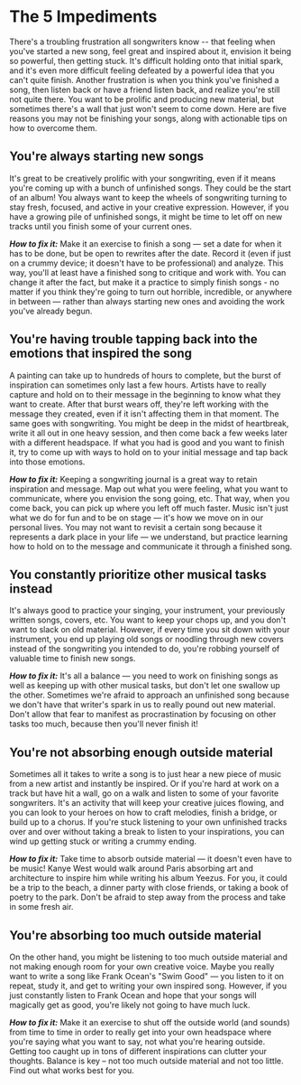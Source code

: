 # The 5 Impediments

There's a troubling frustration all songwriters know -- that feeling when you've started a new song, feel great and inspired about it, envision it being so powerful, then getting stuck. It's difficult holding onto that initial spark, and it's even more difficult feeling defeated by a powerful idea that you can't quite finish. Another frustration is when you think you've finished a song, then listen back or have a friend listen back, and realize you're still not quite there. You want to be prolific and producing new material, but sometimes there's a wall that just won't seem to come down. Here are five reasons you may not be finishing your songs, along with actionable tips on how to overcome them.


## You're always starting new songs

It's great to be creatively prolific with your songwriting, even if it means you're coming up with a bunch of unfinished songs. They could be the start of an album! You always want to keep the wheels of songwriting turning to stay fresh, focused, and active in your creative expression. However, if you have a growing pile of unfinished songs, it might be time to let off on new tracks until you finish some of your current ones.

**_How to fix it:_** Make it an exercise to finish a song &mdash; set a date for when it has to be done, but be open to rewrites after the date. Record it (even if just on a crummy device; it doesn't have to be professional) and analyze. This way, you'll at least have a finished song to critique and work with. You can change it after the fact, but make it a practice to simply finish songs - no matter if you think they're going to turn out horrible, incredible, or anywhere in between &mdash; rather than always starting new ones and avoiding the work you've already begun.


## You're having trouble tapping back into the emotions that inspired the song

A painting can take up to hundreds of hours to complete, but the burst of inspiration can sometimes only last a few hours. Artists have to really capture and hold on to their message in the beginning to know what they want to create. After that burst wears off, they're left working with the message they created, even if it isn't affecting them in that moment. The same goes with songwriting. You might be deep in the midst of heartbreak, write it all out in one heavy session, and then come back a few weeks later with a different headspace. If what you had is good and you want to finish it, try to come up with ways to hold on to your initial message and tap back into those emotions.

**_How to fix it:_** Keeping a songwriting journal is a great way to retain inspiration and message. Map out what you were feeling, what you want to communicate, where you envision the song going, etc. That way, when you come back, you can pick up where you left off much faster. Music isn't just what we do for fun and to be on stage &mdash; it's how we move on in our personal lives. You may not want to revisit a certain song because it represents a dark place in your life &mdash; we understand, but practice learning how to hold on to the message and communicate it through a finished song.


## You constantly prioritize other musical tasks instead

It's always good to practice your singing, your instrument, your previously written songs, covers, etc. You want to keep your chops up, and you don't want to slack on old material. However, if every time you sit down with your instrument, you end up playing old songs or noodling through new covers instead of the songwriting you intended to do, you're robbing yourself of valuable time to finish new songs.

**_How to fix it:_** It's all a balance &mdash; you need to work on finishing songs as well as keeping up with other musical tasks, but don't let one swallow up the other. Sometimes we're afraid to approach an unfinished song because we don't have that writer's spark in us to really pound out new material. Don't allow that fear to manifest as procrastination by focusing on other tasks too much, because then you'll never finish it!


## You're not absorbing enough outside material

Sometimes all it takes to write a song is to just hear a new piece of music from a new artist and instantly be inspired. Or if you're hard at work on a track but have hit a wall, go on a walk and listen to some of your favorite songwriters. It's an activity that will keep your creative juices flowing, and you can look to your heroes on how to craft melodies, finish a bridge, or build up to a chorus. If you're stuck listening to your own unfinished tracks over and over without taking a break to listen to your inspirations, you can wind up getting stuck or writing a crummy ending.

**_How to fix it:_** Take time to absorb outside material &mdash; it doesn't even have to be music! Kanye West would walk around Paris absorbing art and architecture to inspire him while writing his album Yeezus. For you, it could be a trip to the beach, a dinner party with close friends, or taking a book of poetry to the park. Don't be afraid to step away from the process and take in some fresh air.


## You're absorbing too much outside material

On the other hand, you might be listening to too much outside material and not making enough room for your own creative voice. Maybe you really want to write a song like Frank Ocean's "Swim Good" &mdash; you listen to it on repeat, study it, and get to writing your own inspired song. However, if you just constantly listen to Frank Ocean and hope that your songs will magically get as good, you're likely not going to have much luck.

**_How to fix it:_** Make it an exercise to shut off the outside world (and sounds) from time to time in order to really get into your own headspace where you're saying what you want to say, not what you're hearing outside. Getting too caught up in tons of different inspirations can clutter your thoughts. Balance is key – not too much outside material and not too little. Find out what works best for you.

